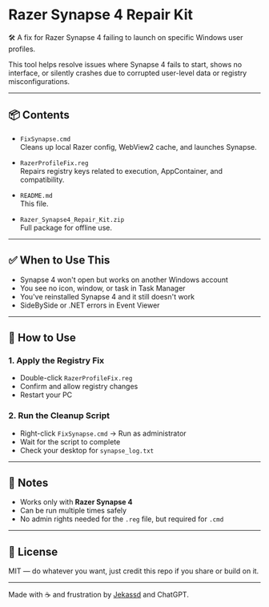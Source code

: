 
# Razer Synapse 4 Repair Kit

🛠️ A fix for Razer Synapse 4 failing to launch on specific Windows user profiles.

This tool helps resolve issues where Synapse 4 fails to start, shows no interface, or silently crashes due to corrupted user-level data or registry misconfigurations.

---

## 📦 Contents

- `FixSynapse.cmd`  
  Cleans up local Razer config, WebView2 cache, and launches Synapse.

- `RazerProfileFix.reg`  
  Repairs registry keys related to execution, AppContainer, and compatibility.

- `README.md`  
  This file.

- `Razer_Synapse4_Repair_Kit.zip`  
  Full package for offline use.

---

## ✅ When to Use This

- Synapse 4 won't open but works on another Windows account
- You see no icon, window, or task in Task Manager
- You've reinstalled Synapse 4 and it still doesn't work
- SideBySide or .NET errors in Event Viewer

---

## 🚀 How to Use

### 1. Apply the Registry Fix

- Double-click `RazerProfileFix.reg`
- Confirm and allow registry changes
- Restart your PC

### 2. Run the Cleanup Script

- Right-click `FixSynapse.cmd` → Run as administrator
- Wait for the script to complete
- Check your desktop for `synapse_log.txt`

---

## 💬 Notes

- Works only with **Razer Synapse 4**
- Can be run multiple times safely
- No admin rights needed for the `.reg` file, but required for `.cmd`

---

## 📄 License

MIT — do whatever you want, just credit this repo if you share or build on it.

---

Made with ☕ and frustration by [Jekassd](https://github.com/Jekassd) and ChatGPT.
